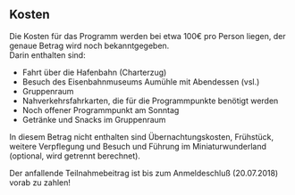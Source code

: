 <h2 class="headline">Kosten</h2>
<p>Die Kosten f&uuml;r das Programm werden bei etwa 100€ pro Person liegen, der genaue Betrag wird noch bekanntgegeben.<br />
Darin enthalten sind:
<ul class="singlecolumn">
<Li>Fahrt &uuml;ber die Hafenbahn (Charterzug)</li>
<Li>Besuch des Eisenbahnmuseums Aum&uuml;hle mit Abendessen (vsl.)</li>
<Li>Gruppenraum</li>
<Li>Nahverkehrsfahrkarten, die f&uuml;r die Programmpunkte ben&ouml;tigt werden</li>
<li>Noch offener Programmpunkt am Sonntag</li>
<li>Getr&auml;nke und Snacks im Gruppenraum</li>
</ul>
In diesem Betrag nicht enthalten sind &Uuml;bernachtungskosten, Fr&uuml;hst&uuml;ck, weitere Verpflegung und Besuch und F&uuml;hrung im Miniaturwunderland (optional, wird getrennt berechnet).</p>

<p>Der anfallende Teilnahmebeitrag ist bis zum Anmeldeschlu&szlig; (20.07.2018) vorab zu zahlen!</p>
